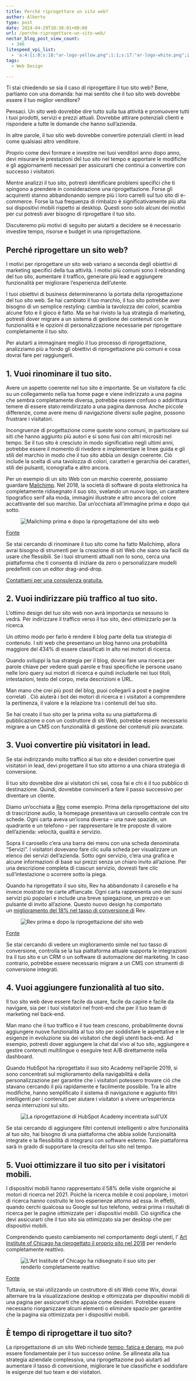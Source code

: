 ```yaml
---
title: Perché riprogettare un sito web?￼
author: Alberto
type: post
date: 2024-04-29T10:38:01+00:00
url: /perche-riprogettare-un-sito-web/
nectar_blog_post_view_count:
  - 346
litespeed_vpi_list:
  - 'a:4:{i:0;s:18:"ar-logo-yellow.png";i:1;s:17:"ar-logo-white.png";i:2;s:18:"memoji-150x150.png";i:3;s:35:"Alberto-Reineri-Yellow-1024x150.png";}'
tags:
  - Web Design

---
```

Ti stai chiedendo se sia il caso di riprogettare il tuo sito web? Bene, partiamo con una domanda: hai mai sentito che il tuo sito web dovrebbe essere il tuo miglior venditore?

Pensaci. Un sito web dovrebbe dire tutto sulla tua attività e promuovere tutti i tuoi prodotti, servizi e prezzi attuali. Dovrebbe attirare potenziali clienti e rispondere a tutte le domande che hanno sull’azienda.

In altre parole, il tuo sito web dovrebbe convertire potenziali clienti in lead come qualsiasi altro venditore.

Proprio come devi formare e investire nei tuoi venditori anno dopo anno, devi misurare le prestazioni del tuo sito nel tempo e apportare le modifiche e gli aggiornamenti necessari per assicurarti che continui a convertire con successo i visitatori.

Mentre analizzi il tuo sito, potresti identificare problemi specifici che ti spingono a prendere in considerazione una riprogettazione. Forse gli acquirenti stanno abbandonando sempre più i loro carrelli sul tuo sito di e-commerce. Forse la tua frequenza di rimbalzo è significativamente più alta sui dispositivi mobili rispetto ai desktop. Questi sono solo alcuni dei motivi per cui potresti aver bisogno di riprogettare il tuo sito.

Discuteremo più motivi di seguito per aiutarti a decidere se è necessario investire tempo, risorse e budget in una riprogettazione.

## Perché riprogettare un sito web?

I motivi per riprogettare un sito web variano a seconda degli obiettivi di marketing specifici della tua attività. I motivi più comuni sono il rebranding del tuo sito, aumentare il traffico, generare più lead e aggiungere funzionalità per migliorare l’esperienza dell’utente.

I tuoi obiettivi di business determineranno la portata della riprogettazione del tuo sito web. Se hai cambiato il tuo marchio, il tuo sito potrebbe aver bisogno di un semplice restyling: cambia la tavolozza dei colori, scambia alcune foto e il gioco è fatto. Ma se hai rivisto la tua strategia di marketing, potresti dover migrare a un sistema di gestione dei contenuti con le funzionalità e le opzioni di personalizzazione necessarie per riprogettare completamente il tuo sito.

Per aiutarti a immaginare meglio il tuo processo di riprogettazione, analizziamo più a fondo gli obiettivi di riprogettazione più comuni e cosa dovrai fare per raggiungerli.

## 1. Vuoi rinominare il tuo sito.

Avere un aspetto coerente nel tuo sito è importante. Se un visitatore fa clic su un collegamento nella tua home page e viene indirizzato a una pagina che sembra completamente diversa, potrebbe essere confuso o addirittura temere di essere stato reindirizzato a una pagina dannosa. Anche piccole differenze, come avere menu di navigazione diversi sulle pagine, possono frustrare i visitatori.

Incongruenze di progettazione come queste sono comuni, in particolare sui siti che hanno aggiunto più autori e si sono fusi con altri micrositi nel tempo. Se il tuo sito è cresciuto in modo significativo negli ultimi anni, potrebbe essere il momento di rivedere e implementare le linee guida e gli stili del marchio in modo che il tuo sito abbia un design coerente. Ciò include la scelta di una tavolozza di colori, caratteri e gerarchia dei caratteri, stili dei pulsanti, iconografia e altro ancora.

Per un esempio di un sito Web con un marchio coerente, possiamo guardare <a href="https://mailchimp.com/" rel="noreferrer noopener" target="_blank">Mailchimp</a>. Nel 2018, la società di software di posta elettronica ha completamente ridisegnato il suo sito, svelando un nuovo logo, un carattere tipografico serif alla moda, immagini illustrate e altro ancora del colore accattivante del suo marchio. Dai un’occhiata all’immagine prima e dopo qui sotto.<figure class="wp-block-image">
<img alt="Mailchimp prima e dopo la riprogettazione del sito web" decoding="async" src="https://blog.hubspot.com/hs-fs/hubfs/Draft%20-%20Why%20Redesign%20a%20Website.png?width=1500&amp;name=Draft%20-%20Why%20Redesign%20a%20Website.png"/> </figure>
<a href="https://www.justinmind.com/blog/5-excellent-website-redesigns-before-and-after/" rel="noreferrer noopener" target="_blank">Fonte</a>

Se stai cercando di rinominare il tuo sito come ha fatto Mailchimp, allora avrai bisogno di strumenti per la creazione di siti Web che siano sia facili da usare che flessibili. Se i tuoi strumenti attuali non lo sono, cerca una piattaforma che ti consenta di iniziare da zero o personalizzare modelli predefiniti con un editor drag-and-drop.

[Contattami per una consulenza gratuita.][1]

## 2. Vuoi indirizzare più traffico al tuo sito.

L’ottimo design del tuo sito web non avrà importanza se nessuno lo vedrà. Per indirizzare il traffico verso il tuo sito, devi ottimizzarlo per la ricerca.

Un ottimo modo per farlo è rendere il blog parte della tua strategia di contenuto. I siti web che presentano un blog hanno una probabilità maggiore del 434% di essere classificati in alto nei motori di ricerca.

Quando sviluppi la tua strategia per il blog, dovrai fare una ricerca per parole chiave per vedere quali parole e frasi specifiche le persone usano nelle loro query sui motori di ricerca e quindi includerle nei tuoi titoli, intestazioni, testo del corpo, meta descrizioni e URL.

Man mano che crei più post del blog, puoi collegarli a post e pagine correlati . Ciò aiuterà i bot dei motori di ricerca e i visitatori a comprendere la pertinenza, il valore e la relazione tra i contenuti del tuo sito.

Se hai creato il tuo sito per la prima volta su una piattaforma di pubblicazione o con un costruttore di siti Web, potrebbe essere necessario migrare a un CMS con funzionalità di gestione dei contenuti più avanzate. 

## 3. Vuoi convertire più visitatori in lead.

Se stai indirizzando molto traffico al tuo sito e desideri convertire quei visitatori in lead, devi progettare il tuo sito attorno a una chiara strategia di conversione.

Il tuo sito dovrebbe dire ai visitatori chi sei, cosa fai e chi è il tuo pubblico di destinazione. Quindi, dovrebbe convincerli a fare il passo successivo per diventare un cliente.

Diamo un’occhiata a <a href="https://www.rev.com/" rel="noreferrer noopener" target="_blank">Rev</a> come esempio. Prima della riprogettazione del sito di trascrizione audio, la homepage presentava un carosello centrale con tre schede. Ogni carta aveva un’icona diversa – una nave spaziale, un quadrante e un telefono – per rappresentare le tre proposte di valore dell’azienda: velocità, qualità e servizio.

Sopra il carosello c’era una barra dei menu con una scheda denominata “Servizi”. I visitatori dovevano fare clic sulla scheda per visualizzare un elenco dei servizi dell’azienda. Sotto ogni servizio, c’era una grafica e alcune informazioni di base sui prezzi senza un chiaro invito all’azione. Per una descrizione completa di ciascun servizio, dovresti fare clic sull’intestazione o scorrere sotto la piega.

Quando ha riprogettato il suo sito, Rev ha abbandonato il carosello e ha invece mostrato tre carte affiancate. Ogni carta rappresenta uno dei suoi servizi più popolari e include una breve spiegazione, un prezzo e un pulsante di invito all’azione. Questo nuovo design ha comportato un <a href="https://hackernoon.com/https-medium-com-barroncaster-full-website-redesign-the-good-the-bad-and-the-ugly-8129fbc005d8" rel="noreferrer noopener" target="_blank">miglioramento del 18% nel tasso di conversione di</a> Rev.<figure class="wp-block-image">
<img alt="Rev prima e dopo la riprogettazione del sito web" decoding="async" src="https://blog.hubspot.com/hs-fs/hubfs/Draft%20-%20Why%20Redesign%20a%20Website-1.png?width=1500&amp;name=Draft%20-%20Why%20Redesign%20a%20Website-1.png"/> </figure>
<a href="https://www.justinmind.com/blog/5-excellent-website-redesigns-before-and-after/" rel="noreferrer noopener" target="_blank">Fonte</a>

Se stai cercando di vedere un miglioramento simile nel tuo tasso di conversione, controlla se la tua piattaforma attuale supporta le integrazioni tra il tuo sito e un CRM o un software di automazione del marketing. In caso contrario, potrebbe essere necessario migrare a un CMS con strumenti di conversione integrati. 



## 4. Vuoi aggiungere funzionalità al tuo sito.

Il tuo sito web deve essere facile da usare, facile da capire e facile da navigare, sia per i tuoi visitatori nel front-end che per il tuo team di marketing nel back-end.

Man mano che il tuo traffico e il tuo team crescono, probabilmente dovrai aggiungere nuove funzionalità al tuo sito per soddisfare le aspettative e le esigenze in evoluzione sia dei visitatori che degli utenti back-end. Ad esempio, potresti dover aggiungere la chat dal vivo al tuo sito, aggiungere e gestire contenuti multilingue o eseguire test A/B direttamente nella dashboard.

Quando HubSpot ha riprogettato il suo sito Academy nell’aprile 2019, si sono concentrati sul miglioramento della navigabilità e della personalizzazione per garantire che i visitatori potessero trovare ciò che stavano cercando il più rapidamente e facilmente possibile. Tra le altre modifiche, hanno semplificato il sistema di navigazione e aggiunto filtri intelligenti per i contenuti per aiutare i visitatori a vivere un’esperienza senza interruzioni sul sito.<figure class="wp-block-image">
<img alt="La riprogettazione di HubSpot Academy incentrata sull'UX" decoding="async" src="https://blog.hubspot.com/hs-fs/hubfs/HubSpot%20Academy%20redesign.gif?width=1500&amp;name=HubSpot%20Academy%20redesign.gif"/> </figure>

Se stai cercando di aggiungere filtri contenuti intelligenti o altre funzionalità al tuo sito, hai bisogno di una piattaforma che abbia solide funzionalità integrate e la flessibilità di integrarsi con software esterno. Tale piattaforma sarà in grado di supportare la crescita del tuo sito nel tempo.

## 5. Vuoi ottimizzare il tuo sito per i visitatori mobili.

I dispositivi mobili hanno rappresentato il 58% delle visite organiche ai motori di ricerca nel 2021. Poiché la ricerca mobile è così popolare, i motori di ricerca hanno costruito le loro esperienze attorno ad essa. In effetti, quando cerchi qualcosa su Google sul tuo telefono, vedrai prima i risultati di ricerca per le pagine ottimizzate per i dispositivi mobili. Ciò significa che devi assicurarti che il tuo sito sia ottimizzato sia per desktop che per dispositivi mobili.

Comprendendo questo cambiamento nel comportamento degli utenti, l’ <a href="https://www.artic.edu/articles/713/behind-the-scenes-of-the-website-redesign" rel="noreferrer noopener" target="_blank">Art Institute of Chicago ha riprogettato il proprio sito nel 2018</a> per renderlo completamente reattivo.<figure class="wp-block-image">
<img alt="L'Art Institute of Chicago ha ridisegnato il suo sito per renderlo completamente reattivo" decoding="async" src="https://blog.hubspot.com/hs-fs/hubfs/Draft%20-%20Why%20Redesign%20a%20Website.jpeg?width=1500&amp;name=Draft%20-%20Why%20Redesign%20a%20Website.jpeg"/> </figure>
<a href="https://www.artic.edu/articles/713/behind-the-scenes-of-the-website-redesign" rel="noreferrer noopener" target="_blank">Fonte</a>



Tuttavia, se stai utilizzando un costruttore di siti Web come Wix, dovrai alternare tra la visualizzazione desktop e ottimizzata per dispositivi mobili di una pagina per assicurarti che appaia come desideri. Potrebbe essere necessario riorganizzare alcuni elementi o eliminare spazio per garantire che la pagina sia ottimizzata per i dispositivi mobili.

## È tempo di riprogettare il tuo sito?

La riprogettazione di un sito Web richiede [tempo, fatica e denaro][2], ma può essere fondamentale per il tuo successo online. Se allineata alla tua strategia aziendale complessiva, una riprogettazione può aiutarti ad aumentare il tasso di conversione, migliorare le tue classifiche e soddisfare le esigenze del tuo team e dei visitatori.

<a> </a>

 [1]: http://reineristudio.com/contatti/
 [2]: http://reineristudio.com/quanto-costa-un-sito-web/
